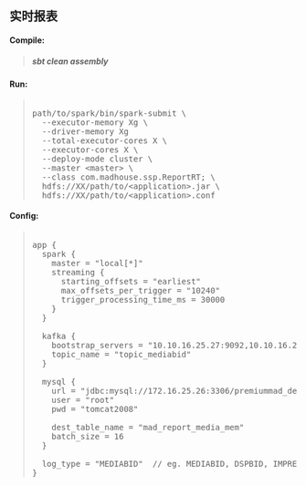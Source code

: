 ## 实时报表

#### Compile: 
> #####  sbt clean assembly

#### Run:
> <pre> 
> path/to/spark/bin/spark-submit \
>   --executor-memory Xg \
>   --driver-memory Xg
>   --total-executor-cores X \
>   --executor-cores X \
>   --deploy-mode cluster \
>   --master &lt;master&gt; \
>   --class com.madhouse.ssp.ReportRT; \
>   hdfs://XX/path/to/&lt;application&gt;.jar \
>   hdfs://XX/path/to/&lt;application&gt.conf
> </pre>

#### Config:
> <pre> 
> app {
>   spark {
>     master = "local[*]"
>     streaming {
>       starting_offsets = "earliest"
>       max_offsets_per_trigger = "10240"
>       trigger_processing_time_ms = 30000
>     }
>   }
> 
>   kafka {
>     bootstrap_servers = "10.10.16.25.27:9092,10.10.16.25.28:9092,10.10.16.25.29:9092"
>     topic_name = "topic_mediabid"
>   }
> 
>   mysql {
>     url = "jdbc:mysql://172.16.25.26:3306/premiummad_dev?useUnicode=true&characterEncoding=utf8&autoReconnect=true"
>     user = "root"
>     pwd = "tomcat2008"
> 
>     dest_table_name = "mad_report_media_mem"
>     batch_size = 16
>   }
> 
>   log_type = "MEDIABID"  // eg. MEDIABID, DSPBID, IMPRESSION, CLICK, WINNOTICE
> }
> </pre>
